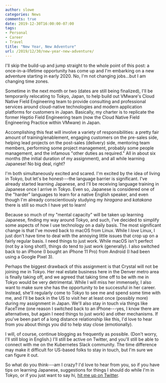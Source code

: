 ```yaml
---
author: slowe
categories: News
comments: true
date: 2019-12-30T16:00:00-07:00
tags:
- Personal
- Career
- Travel
title: "New Year, New Adventure"
url: /2019/12/30/new-year-new-adventure/
---
```


I'll skip the build-up and jump straight to the whole point of this post: a once-in-a-lifetime opportunity has come up and I'm embarking on a new adventure starting in early 2020. No, I'm not changing jobs...but I am changing time zones.<!--more-->

Sometime in the next month or two (dates are still being finalized), I'll be temporarily relocating to Tokyo, Japan, to help build out VMware's Cloud Native Field Engineering team to provide consulting and professional services around cloud-native technologies and modern application platforms for customers in Japan. Basically, my charter is to replicate the former Heptio Field Engineering team (now the Cloud Native Field Engineering Practice within VMware) in Japan.

Accomplishing this feat will involve a variety of responsibilities: a pretty fair amount of training/enablement, engaging customers on the pre-sales side, helping lead projects on the post-sales (delivery) side, mentoring team members, performing some project management, probably some people management, and the infamous "other duties as required." All in about six months (the initial duration of my assignment), and all while learning Japanese! No big deal, right?

I'm both simultaneously excited and scared. I'm excited by the idea of living in Tokyo, but let's be honest---the language barrier is significant. I've already started learning Japanese, and I'll be receiving language training in Japanese once I arrive in Tokyo. Even so, Japanese is considered one of the "harder" languages to learn for a native English speaker, and even though I'm already conscientiously studying my _hiragana_ and _katakana_ there is still so much I have yet to learn!

Because so much of my "mental capacity" will be taken up learning Japanese, finding my way around Tokyo, and such, I've decided to simplify some aspects of how I use technology on a daily basis. The most significant change is that I've moved back to macOS from Linux. While I _love_ Linux, I just don't have time to deal with the annoying little issues that crop up on a fairly regular basis. I need things to just work. While macOS isn't perfect (not by a long shot!), things do tend to just work (generally). I also switched back to an iPhone (I bought an iPhone 11 Pro) from Android (I had been using a Google Pixel 3).

Perhaps the biggest drawback of this assignment is that Crystal will not be joining me in Tokyo. Her real estate business here in the Denver metro area is finally taking off, and we agreed that taking time off to be with me in Tokyo would be very detrimental. While I will miss her immensely, I also want to make sure she has the opportunity to be successful in her career. Instead, she'll regularly come to Tokyo to see me and spend some time with me, and I'll be back in the US to visit her at least once (possibly more) during my assignment in Japan. We'll also stay in touch via things like FaceTime (one reason I switched back to an iPhone---yes, I know there are alternatives, but again I need things to just work) and other mechanisms. If you've been part of a long distance relationship like this, I'd love to hear from you about things you did to help stay close (emotionally).

I will, of course, continue blogging as frequently as possible. (Don't worry, I'll still blog in English.) I'll still be active on Twitter, and you'll still be able to connect with me on the Kubernetes Slack community. The time difference may make it difficult for US-based folks to stay in touch, but I'm sure we can figure it out.

So what do you think---am I crazy? I'd love to hear from you, so if you have tips on learning Japanese, suggestions for things I should do while I'm in Tokyo, or if you just want to say hi, [hit me up on Twitter][link-1].

[link-1]: https://twitter.com/scott_lowe
[link-2]: 
[link-3]: 
